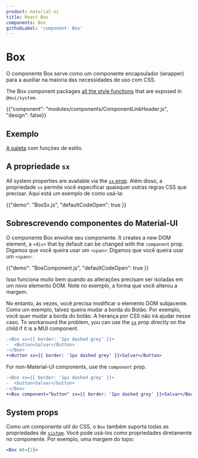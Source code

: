 ```yaml
---
product: material-ui
title: React Box
components: Box
githubLabel: 'component: Box'
---
```


# Box

<p class="description">O componente Box serve como um componente encapsulador (wrapper) para a auxiliar na maioria das necessidades de uso com CSS.</p>

The Box component packages [all the style functions](/system/properties/) that are exposed in `@mui/system`.

{{"component": "modules/components/ComponentLinkHeader.js", "design": false}}

## Exemplo

[A paleta](/system/palette/) com funções de estilo.

## A propriedade `sx`

All system properties are available via the [`sx` prop](/system/getting-started/the-sx-prop/). Além disso, a propriedade `sx` permite você especificar quaisquer outras regras CSS que precisar. Aqui está um exemplo de como usá-la:

{{"demo": "BoxSx.js", "defaultCodeOpen": true }}

## Sobrescrevendo componentes do Material-UI

O componente Box envolve seu componente. It creates a new DOM element, a `<div>` that by default can be changed with the `component` prop. Digamos que você queira usar um `<span>`: Digamos que você queira usar um `<span>`:

{{"demo": "BoxComponent.js", "defaultCodeOpen": true }}

Isso funciona muito bem quando as alterações precisam ser isoladas em um novo elemento DOM. Note no exemplo, a forma que você alterou a margem.

No entanto, às vezes, você precisa modificar o elemento DOM subjacente. Como um exemplo, talvez queira mudar a borda do Botão. Por exemplo, você quer mudar a borda do botão. A herança por CSS não irá ajudar nesse caso. To workaround the problem, you can use the [`sx`](/system/getting-started/the-sx-prop/) prop directly on the child if it is a MUI component.

```diff
-<Box sx={{ border: '1px dashed grey' }}>
-  <Button>Salvar</Button>
-</Box>
+<Button sx={{ border: '1px dashed grey' }}>Salvar</Button>
```

For non-Material-UI components, use the `component` prop.

```diff
-<Box sx={{ border: '1px dashed grey' }}>
-  <button>Salvar</button>
-</Box>
+<Box component="button" sx={{ border: '1px dashed grey' }}>Salvar</Box>
```

## System props

Como um componente util do CSS, o `Box` também suporta todas as propriedades de [`sistem`](/system/properties/). Você pode usá-los como propriedades diretamente no componente. Por exemplo, uma margem do topo:

```jsx
<Box mt={2}>
```
